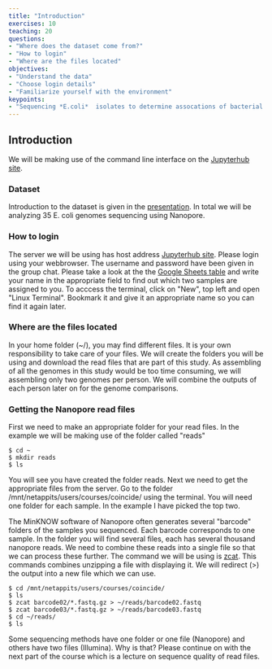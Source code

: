 ```yaml
---
title: "Introduction"
exercises: 10
teaching: 20
questions:
- "Where does the dataset come from?"
- "How to login"
- "Where are the files located"
objectives:
- "Understand the data"
- "Choose login details"
- "Familiarize yourself with the environment"
keypoints:
- "Sequencing *E.coli*  isolates to determine assocations of bacterial genes with antibiotic resistance"
---
```


## Introduction

We will be making use of the command line interface on the [Jupyterhub site](https://klif2.uu.nl/). 

### Dataset

Introduction to the dataset is given in the [presentation](https://klif.uu.nl/klif/coincide/coincide_microbialgenomics_introduction.pdf). In total we will be analyzing 35 E. coli genomes sequencing using Nanopore.

### How to login

The server we will be using has host address [Jupyterhub site](https://klif2.uu.nl/). Please login using your webbrowser. The username and password have been given in the group chat. Please take a look at the  the [Google Sheets table](https://docs.google.com/spreadsheets/d/1KI0KA0Rcbg3pKrFRDKikrj4Mdo5pmV60nOodNzNtZp4/edit?usp=sharing) and write your name in the appropriate field to find out which two samples are assigned to you. To acccess the terminal, click on "New", top left and open "Linux Terminal". Bookmark it and give it an appropriate name so you can find it again later. 

### Where are the files located

In your home folder (~/), you may find different files. It is your own responsibility to take care of your files. We will create the folders you will be using and download the read files that are part of this study. As assembling of all the genomes in this study would be too time consuming, we will assembling only two genomes per person. We will combine the outputs of each person later on for the genome comparisons.
  
### Getting the Nanopore read files

First we need to make an appropriate folder for your read files. In the example we will be making use of the folder called "reads"

~~~
$ cd ~
$ mkdir reads
$ ls
~~~

You will see you have created the folder reads. Next we need to get the appropriate files from the server. Go to the folder /mnt/netappits/users/courses/coincide/ using the terminal. You will need one folder for each sample. In the example I have picked the top two.

The MinKNOW software of Nanopore often generates several "barcode" folders of the samples you sequenced. Each barcode corresponds to one sample. In the folder you will find several files, each has several thousand nanopore reads. We need to combine these reads into a single file so that we can process these further. The command we will be using is [zcat](https://manpages.debian.org/testing/zutils/zcat.1.en.html). This commands combines unzipping a file with displaying it. We will redirect (>) the output into a new file which we can use.

~~~
$ cd /mnt/netappits/users/courses/coincide/
$ ls
$ zcat barcode02/*.fastq.gz > ~/reads/barcode02.fastq
$ zcat barcode03/*.fastq.gz > ~/reads/barcode03.fastq
$ cd ~/reads/
$ ls
~~~

Some sequencing methods have one folder or one file (Nanopore) and others have two files (Illumina). Why is that? Please continue on with the next part of the course which is a lecture on sequence quality of read files. 
